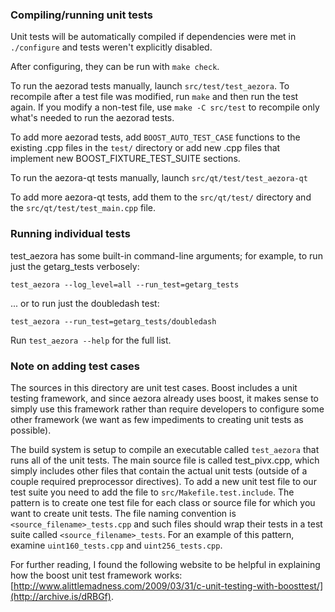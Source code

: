 ### Compiling/running unit tests

Unit tests will be automatically compiled if dependencies were met in `./configure`
and tests weren't explicitly disabled.

After configuring, they can be run with `make check`.

To run the aezorad tests manually, launch `src/test/test_aezora`. To recompile
after a test file was modified, run `make` and then run the test again. If you
modify a non-test file, use `make -C src/test` to recompile only what's needed
to run the aezorad tests.

To add more aezorad tests, add `BOOST_AUTO_TEST_CASE` functions to the existing
.cpp files in the `test/` directory or add new .cpp files that
implement new BOOST_FIXTURE_TEST_SUITE sections.

To run the aezora-qt tests manually, launch `src/qt/test/test_aezora-qt`

To add more aezora-qt tests, add them to the `src/qt/test/` directory and
the `src/qt/test/test_main.cpp` file.

### Running individual tests

test_aezora has some built-in command-line arguments; for
example, to run just the getarg_tests verbosely:

    test_aezora --log_level=all --run_test=getarg_tests

... or to run just the doubledash test:

    test_aezora --run_test=getarg_tests/doubledash

Run `test_aezora --help` for the full list.

### Note on adding test cases

The sources in this directory are unit test cases.  Boost includes a
unit testing framework, and since aezora already uses boost, it makes
sense to simply use this framework rather than require developers to
configure some other framework (we want as few impediments to creating
unit tests as possible).

The build system is setup to compile an executable called `test_aezora`
that runs all of the unit tests.  The main source file is called
test_pivx.cpp, which simply includes other files that contain the
actual unit tests (outside of a couple required preprocessor
directives). To add a new unit test file to our test suite you need
to add the file to `src/Makefile.test.include`. The pattern is to
create one test file for each class or source file for which you want
to create unit tests.  The file naming convention is
`<source_filename>_tests.cpp` and such files should wrap their tests
in a test suite called `<source_filename>_tests`.  For an example of
this pattern, examine `uint160_tests.cpp` and `uint256_tests.cpp`.

For further reading, I found the following website to be helpful in
explaining how the boost unit test framework works:
[http://www.alittlemadness.com/2009/03/31/c-unit-testing-with-boosttest/](http://archive.is/dRBGf).
